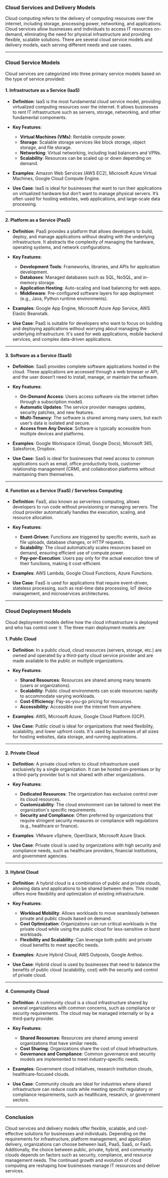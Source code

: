 ### **Cloud Services and Delivery Models**

Cloud computing refers to the delivery of computing resources over the internet, including storage, processing power, networking, and applications. Cloud services allow businesses and individuals to access IT resources on-demand, eliminating the need for physical infrastructure and providing flexible, scalable solutions. There are several cloud service models and delivery models, each serving different needs and use cases.

---

### **Cloud Service Models**

Cloud services are categorized into three primary service models based on the type of service provided:

#### **1. Infrastructure as a Service (IaaS)**

- **Definition**: IaaS is the most fundamental cloud service model, providing virtualized computing resources over the internet. It allows businesses to rent IT infrastructure such as servers, storage, networking, and other fundamental components.
  
- **Key Features**:
  - **Virtual Machines (VMs)**: Rentable compute power.
  - **Storage**: Scalable storage services like block storage, object storage, and file storage.
  - **Networking**: Virtual networking, including load balancers and VPNs.
  - **Scalability**: Resources can be scaled up or down depending on demand.

- **Examples**: Amazon Web Services (AWS EC2), Microsoft Azure Virtual Machines, Google Cloud Compute Engine.

- **Use Case**: IaaS is ideal for businesses that want to run their applications on virtualized hardware but don’t want to manage physical servers. It’s often used for hosting websites, web applications, and large-scale data processing.

---

#### **2. Platform as a Service (PaaS)**

- **Definition**: PaaS provides a platform that allows developers to build, deploy, and manage applications without dealing with the underlying infrastructure. It abstracts the complexity of managing the hardware, operating systems, and network configurations.

- **Key Features**:
  - **Development Tools**: Frameworks, libraries, and APIs for application development.
  - **Databases**: Managed databases such as SQL, NoSQL, and in-memory storage.
  - **Application Hosting**: Auto-scaling and load balancing for web apps.
  - **Middleware**: Pre-configured software layers for app deployment (e.g., Java, Python runtime environments).

- **Examples**: Google App Engine, Microsoft Azure App Service, AWS Elastic Beanstalk.

- **Use Case**: PaaS is suitable for developers who want to focus on building and deploying applications without worrying about managing the underlying infrastructure. It's used for web applications, mobile backend services, and complex data-driven applications.

---

#### **3. Software as a Service (SaaS)**

- **Definition**: SaaS provides complete software applications hosted in the cloud. These applications are accessed through a web browser or API, and the user doesn’t need to install, manage, or maintain the software.

- **Key Features**:
  - **On-Demand Access**: Users access software via the internet (often through a subscription model).
  - **Automatic Updates**: The service provider manages updates, security patches, and new features.
  - **Multi-Tenancy**: The software is shared among many users, but each user’s data is isolated and secure.
  - **Access from Any Device**: Software is typically accessible from multiple devices and platforms.

- **Examples**: Google Workspace (Gmail, Google Docs), Microsoft 365, Salesforce, Dropbox.

- **Use Case**: SaaS is ideal for businesses that need access to common applications such as email, office productivity tools, customer relationship management (CRM), and collaboration platforms without maintaining them themselves.

---

#### **4. Function as a Service (FaaS)** / **Serverless Computing**

- **Definition**: FaaS, also known as serverless computing, allows developers to run code without provisioning or managing servers. The cloud provider automatically handles the execution, scaling, and resource allocation.

- **Key Features**:
  - **Event-Driven**: Functions are triggered by specific events, such as file uploads, database changes, or HTTP requests.
  - **Scalability**: The cloud automatically scales resources based on demand, ensuring efficient use of compute power.
  - **Pay-per-Execution**: Users pay only for the actual execution time of their functions, making it cost-efficient.

- **Examples**: AWS Lambda, Google Cloud Functions, Azure Functions.

- **Use Case**: FaaS is used for applications that require event-driven, stateless processing, such as real-time data processing, IoT device management, and microservices architectures.

---

### **Cloud Deployment Models**

Cloud deployment models define how the cloud infrastructure is deployed and who has control over it. The three main deployment models are:

#### **1. Public Cloud**

- **Definition**: In a public cloud, cloud resources (servers, storage, etc.) are owned and operated by a third-party cloud service provider and are made available to the public or multiple organizations.

- **Key Features**:
  - **Shared Resources**: Resources are shared among many tenants (users or organizations).
  - **Scalability**: Public cloud environments can scale resources rapidly to accommodate varying workloads.
  - **Cost-Efficiency**: Pay-as-you-go pricing for resources.
  - **Accessibility**: Accessible over the internet from anywhere.

- **Examples**: AWS, Microsoft Azure, Google Cloud Platform (GCP).

- **Use Case**: Public cloud is ideal for organizations that need flexibility, scalability, and lower upfront costs. It's used by businesses of all sizes for hosting websites, data storage, and running applications.

---

#### **2. Private Cloud**

- **Definition**: A private cloud refers to cloud infrastructure used exclusively by a single organization. It can be hosted on-premises or by a third-party provider but is not shared with other organizations.

- **Key Features**:
  - **Dedicated Resources**: The organization has exclusive control over its cloud resources.
  - **Customizability**: The cloud environment can be tailored to meet the organization's specific requirements.
  - **Security and Compliance**: Often preferred by organizations that require stringent security measures or compliance with regulations (e.g., healthcare or finance).

- **Examples**: VMware vSphere, OpenStack, Microsoft Azure Stack.

- **Use Case**: Private cloud is used by organizations with high security and compliance needs, such as healthcare providers, financial institutions, and government agencies.

---

#### **3. Hybrid Cloud**

- **Definition**: A hybrid cloud is a combination of public and private clouds, allowing data and applications to be shared between them. This model offers more flexibility and optimization of existing infrastructure.

- **Key Features**:
  - **Workload Mobility**: Allows workloads to move seamlessly between private and public clouds based on demand.
  - **Cost Optimization**: Organizations can run critical workloads in the private cloud while using the public cloud for less-sensitive or burst workloads.
  - **Flexibility and Scalability**: Can leverage both public and private cloud benefits to meet specific needs.

- **Examples**: Azure Hybrid Cloud, AWS Outposts, Google Anthos.

- **Use Case**: Hybrid cloud is used by businesses that need to balance the benefits of public cloud (scalability, cost) with the security and control of private cloud.

---

#### **4. Community Cloud**

- **Definition**: A community cloud is a cloud infrastructure shared by several organizations with common concerns, such as compliance or security requirements. The cloud may be managed internally or by a third-party provider.

- **Key Features**:
  - **Shared Resources**: Resources are shared among several organizations that have similar needs.
  - **Cost Sharing**: Organizations share the cost of cloud infrastructure.
  - **Governance and Compliance**: Common governance and security models are implemented to meet industry-specific needs.

- **Examples**: Government cloud initiatives, research institution clouds, healthcare-focused clouds.

- **Use Case**: Community clouds are ideal for industries where shared infrastructure can reduce costs while meeting specific regulatory or compliance requirements, such as healthcare, research, or government sectors.

---

### **Conclusion**

Cloud services and delivery models offer flexible, scalable, and cost-effective solutions for businesses and individuals. Depending on the requirements for infrastructure, platform management, and application delivery, organizations can choose between IaaS, PaaS, SaaS, or FaaS. Additionally, the choice between public, private, hybrid, and community clouds depends on factors such as security, compliance, and resource management needs. The continued growth and evolution of cloud computing are reshaping how businesses manage IT resources and deliver services.
